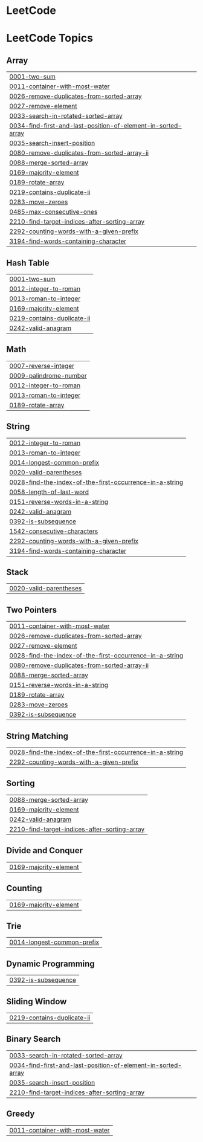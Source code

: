 # LeetCode
<!---LeetCode Topics Start-->
# LeetCode Topics
## Array
|  |
| ------- |
| [0001-two-sum](https://github.com/Dhirajgiri18/LeetCode/tree/master/0001-two-sum) |
| [0011-container-with-most-water](https://github.com/Dhirajgiri18/LeetCode/tree/master/0011-container-with-most-water) |
| [0026-remove-duplicates-from-sorted-array](https://github.com/Dhirajgiri18/LeetCode/tree/master/0026-remove-duplicates-from-sorted-array) |
| [0027-remove-element](https://github.com/Dhirajgiri18/LeetCode/tree/master/0027-remove-element) |
| [0033-search-in-rotated-sorted-array](https://github.com/Dhirajgiri18/LeetCode/tree/master/0033-search-in-rotated-sorted-array) |
| [0034-find-first-and-last-position-of-element-in-sorted-array](https://github.com/Dhirajgiri18/LeetCode/tree/master/0034-find-first-and-last-position-of-element-in-sorted-array) |
| [0035-search-insert-position](https://github.com/Dhirajgiri18/LeetCode/tree/master/0035-search-insert-position) |
| [0080-remove-duplicates-from-sorted-array-ii](https://github.com/Dhirajgiri18/LeetCode/tree/master/0080-remove-duplicates-from-sorted-array-ii) |
| [0088-merge-sorted-array](https://github.com/Dhirajgiri18/LeetCode/tree/master/0088-merge-sorted-array) |
| [0169-majority-element](https://github.com/Dhirajgiri18/LeetCode/tree/master/0169-majority-element) |
| [0189-rotate-array](https://github.com/Dhirajgiri18/LeetCode/tree/master/0189-rotate-array) |
| [0219-contains-duplicate-ii](https://github.com/Dhirajgiri18/LeetCode/tree/master/0219-contains-duplicate-ii) |
| [0283-move-zeroes](https://github.com/Dhirajgiri18/LeetCode/tree/master/0283-move-zeroes) |
| [0485-max-consecutive-ones](https://github.com/Dhirajgiri18/LeetCode/tree/master/0485-max-consecutive-ones) |
| [2210-find-target-indices-after-sorting-array](https://github.com/Dhirajgiri18/LeetCode/tree/master/2210-find-target-indices-after-sorting-array) |
| [2292-counting-words-with-a-given-prefix](https://github.com/Dhirajgiri18/LeetCode/tree/master/2292-counting-words-with-a-given-prefix) |
| [3194-find-words-containing-character](https://github.com/Dhirajgiri18/LeetCode/tree/master/3194-find-words-containing-character) |
## Hash Table
|  |
| ------- |
| [0001-two-sum](https://github.com/Dhirajgiri18/LeetCode/tree/master/0001-two-sum) |
| [0012-integer-to-roman](https://github.com/Dhirajgiri18/LeetCode/tree/master/0012-integer-to-roman) |
| [0013-roman-to-integer](https://github.com/Dhirajgiri18/LeetCode/tree/master/0013-roman-to-integer) |
| [0169-majority-element](https://github.com/Dhirajgiri18/LeetCode/tree/master/0169-majority-element) |
| [0219-contains-duplicate-ii](https://github.com/Dhirajgiri18/LeetCode/tree/master/0219-contains-duplicate-ii) |
| [0242-valid-anagram](https://github.com/Dhirajgiri18/LeetCode/tree/master/0242-valid-anagram) |
## Math
|  |
| ------- |
| [0007-reverse-integer](https://github.com/Dhirajgiri18/LeetCode/tree/master/0007-reverse-integer) |
| [0009-palindrome-number](https://github.com/Dhirajgiri18/LeetCode/tree/master/0009-palindrome-number) |
| [0012-integer-to-roman](https://github.com/Dhirajgiri18/LeetCode/tree/master/0012-integer-to-roman) |
| [0013-roman-to-integer](https://github.com/Dhirajgiri18/LeetCode/tree/master/0013-roman-to-integer) |
| [0189-rotate-array](https://github.com/Dhirajgiri18/LeetCode/tree/master/0189-rotate-array) |
## String
|  |
| ------- |
| [0012-integer-to-roman](https://github.com/Dhirajgiri18/LeetCode/tree/master/0012-integer-to-roman) |
| [0013-roman-to-integer](https://github.com/Dhirajgiri18/LeetCode/tree/master/0013-roman-to-integer) |
| [0014-longest-common-prefix](https://github.com/Dhirajgiri18/LeetCode/tree/master/0014-longest-common-prefix) |
| [0020-valid-parentheses](https://github.com/Dhirajgiri18/LeetCode/tree/master/0020-valid-parentheses) |
| [0028-find-the-index-of-the-first-occurrence-in-a-string](https://github.com/Dhirajgiri18/LeetCode/tree/master/0028-find-the-index-of-the-first-occurrence-in-a-string) |
| [0058-length-of-last-word](https://github.com/Dhirajgiri18/LeetCode/tree/master/0058-length-of-last-word) |
| [0151-reverse-words-in-a-string](https://github.com/Dhirajgiri18/LeetCode/tree/master/0151-reverse-words-in-a-string) |
| [0242-valid-anagram](https://github.com/Dhirajgiri18/LeetCode/tree/master/0242-valid-anagram) |
| [0392-is-subsequence](https://github.com/Dhirajgiri18/LeetCode/tree/master/0392-is-subsequence) |
| [1542-consecutive-characters](https://github.com/Dhirajgiri18/LeetCode/tree/master/1542-consecutive-characters) |
| [2292-counting-words-with-a-given-prefix](https://github.com/Dhirajgiri18/LeetCode/tree/master/2292-counting-words-with-a-given-prefix) |
| [3194-find-words-containing-character](https://github.com/Dhirajgiri18/LeetCode/tree/master/3194-find-words-containing-character) |
## Stack
|  |
| ------- |
| [0020-valid-parentheses](https://github.com/Dhirajgiri18/LeetCode/tree/master/0020-valid-parentheses) |
## Two Pointers
|  |
| ------- |
| [0011-container-with-most-water](https://github.com/Dhirajgiri18/LeetCode/tree/master/0011-container-with-most-water) |
| [0026-remove-duplicates-from-sorted-array](https://github.com/Dhirajgiri18/LeetCode/tree/master/0026-remove-duplicates-from-sorted-array) |
| [0027-remove-element](https://github.com/Dhirajgiri18/LeetCode/tree/master/0027-remove-element) |
| [0028-find-the-index-of-the-first-occurrence-in-a-string](https://github.com/Dhirajgiri18/LeetCode/tree/master/0028-find-the-index-of-the-first-occurrence-in-a-string) |
| [0080-remove-duplicates-from-sorted-array-ii](https://github.com/Dhirajgiri18/LeetCode/tree/master/0080-remove-duplicates-from-sorted-array-ii) |
| [0088-merge-sorted-array](https://github.com/Dhirajgiri18/LeetCode/tree/master/0088-merge-sorted-array) |
| [0151-reverse-words-in-a-string](https://github.com/Dhirajgiri18/LeetCode/tree/master/0151-reverse-words-in-a-string) |
| [0189-rotate-array](https://github.com/Dhirajgiri18/LeetCode/tree/master/0189-rotate-array) |
| [0283-move-zeroes](https://github.com/Dhirajgiri18/LeetCode/tree/master/0283-move-zeroes) |
| [0392-is-subsequence](https://github.com/Dhirajgiri18/LeetCode/tree/master/0392-is-subsequence) |
## String Matching
|  |
| ------- |
| [0028-find-the-index-of-the-first-occurrence-in-a-string](https://github.com/Dhirajgiri18/LeetCode/tree/master/0028-find-the-index-of-the-first-occurrence-in-a-string) |
| [2292-counting-words-with-a-given-prefix](https://github.com/Dhirajgiri18/LeetCode/tree/master/2292-counting-words-with-a-given-prefix) |
## Sorting
|  |
| ------- |
| [0088-merge-sorted-array](https://github.com/Dhirajgiri18/LeetCode/tree/master/0088-merge-sorted-array) |
| [0169-majority-element](https://github.com/Dhirajgiri18/LeetCode/tree/master/0169-majority-element) |
| [0242-valid-anagram](https://github.com/Dhirajgiri18/LeetCode/tree/master/0242-valid-anagram) |
| [2210-find-target-indices-after-sorting-array](https://github.com/Dhirajgiri18/LeetCode/tree/master/2210-find-target-indices-after-sorting-array) |
## Divide and Conquer
|  |
| ------- |
| [0169-majority-element](https://github.com/Dhirajgiri18/LeetCode/tree/master/0169-majority-element) |
## Counting
|  |
| ------- |
| [0169-majority-element](https://github.com/Dhirajgiri18/LeetCode/tree/master/0169-majority-element) |
## Trie
|  |
| ------- |
| [0014-longest-common-prefix](https://github.com/Dhirajgiri18/LeetCode/tree/master/0014-longest-common-prefix) |
## Dynamic Programming
|  |
| ------- |
| [0392-is-subsequence](https://github.com/Dhirajgiri18/LeetCode/tree/master/0392-is-subsequence) |
## Sliding Window
|  |
| ------- |
| [0219-contains-duplicate-ii](https://github.com/Dhirajgiri18/LeetCode/tree/master/0219-contains-duplicate-ii) |
## Binary Search
|  |
| ------- |
| [0033-search-in-rotated-sorted-array](https://github.com/Dhirajgiri18/LeetCode/tree/master/0033-search-in-rotated-sorted-array) |
| [0034-find-first-and-last-position-of-element-in-sorted-array](https://github.com/Dhirajgiri18/LeetCode/tree/master/0034-find-first-and-last-position-of-element-in-sorted-array) |
| [0035-search-insert-position](https://github.com/Dhirajgiri18/LeetCode/tree/master/0035-search-insert-position) |
| [2210-find-target-indices-after-sorting-array](https://github.com/Dhirajgiri18/LeetCode/tree/master/2210-find-target-indices-after-sorting-array) |
## Greedy
|  |
| ------- |
| [0011-container-with-most-water](https://github.com/Dhirajgiri18/LeetCode/tree/master/0011-container-with-most-water) |
<!---LeetCode Topics End-->